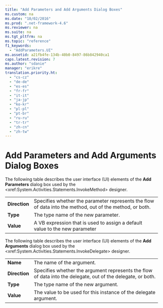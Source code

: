 ```yaml
---
title: "Add Parameters and Add Arguments Dialog Boxes"
ms.custom: na
ms.date: "10/02/2016"
ms.prod: ".net-framework-4.6"
ms.reviewer: na
ms.suite: na
ms.tgt_pltfrm: na
ms.topic: "reference"
f1_keywords: 
  - "AddParameters.UI"
ms.assetid: a21fb4fe-134b-40b0-8497-86b842940ca1
caps.latest.revision: 7
ms.author: "sdanie"
manager: "erikre"
translation.priority.ht: 
  - "cs-cz"
  - "de-de"
  - "es-es"
  - "fr-fr"
  - "it-it"
  - "ja-jp"
  - "ko-kr"
  - "pl-pl"
  - "pt-br"
  - "ru-ru"
  - "tr-tr"
  - "zh-cn"
  - "zh-tw"
---
```

# Add Parameters and Add Arguments Dialog Boxes
The following table describes the user interface (UI) elements of the **Add Parameters** dialog box used by the \<xref:System.Activities.Statements.InvokeMethod> designer.  
  
|||  
|-|-|  
|**Direction**|Specifies whether the parameter represents the flow of data into the method, out of the method, or both.|  
|**Type**|The type name of the new parameter.|  
|**Value**|A VB expression that is used to assign a default value to the new parameter|  
  
 The following table describes the user interface (UI) elements of the **Add Arguments** dialog box used by the \<xref:System.Activities.Statements.InvokeDelegate> designer.  
  
|||  
|-|-|  
|**Name**|The name of the argument.|  
|**Direction**|Specifies whether the argument represents the flow of data into the delegate, out of the delegate, or both.|  
|**Type**|The type name of the new argument.|  
|**Value**|The value to be used for this instance of the delegate argument.|